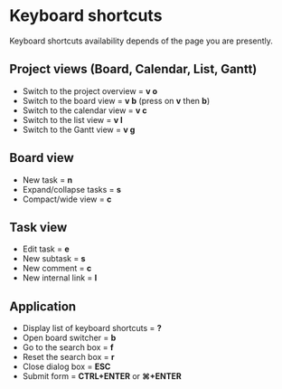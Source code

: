 Keyboard shortcuts
==================

Keyboard shortcuts availability depends of the page you are presently.

Project views (Board, Calendar, List, Gantt)
--------------------------------------------

- Switch to the project overview = **v o**
- Switch to the board view = **v b** (press on **v** then **b**)
- Switch to the calendar view = **v c**
- Switch to the list view = **v l**
- Switch to the Gantt view = **v g**

Board view
----------

- New task = **n**
- Expand/collapse tasks = **s**
- Compact/wide view = **c**

Task view
---------

- Edit task = **e**
- New subtask = **s**
- New comment = **c**
- New internal link = **l**

Application
-----------

- Display list of keyboard shortcuts = **?**
- Open board switcher = **b**
- Go to the search box = **f**
- Reset the search box = **r**
- Close dialog box = **ESC**
- Submit form = **CTRL+ENTER** or **⌘+ENTER**